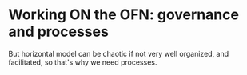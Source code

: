 # Working ON the OFN: governance and processes

But horizontal model can be chaotic if not very well organized, and facilitated, so that's why we need processes.


